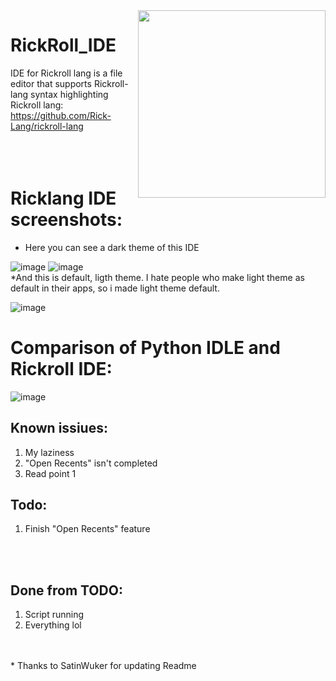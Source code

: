 <img src="https://cdn.discordapp.com/attachments/915761717970096130/959888456673275924/icon.png" align="right" width="300" height="300"/>

# RickRoll_IDE

IDE for Rickroll lang is a file editor that supports Rickroll-lang syntax highlighting
<br>
Rickroll lang: https://github.com/Rick-Lang/rickroll-lang
<br>
<br>
<br>
<br>
# Ricklang IDE screenshots:
* Here you can see a dark theme of this IDE

![image](https://user-images.githubusercontent.com/74973491/218076935-7a0aa482-2769-4100-b557-c5ef529a012e.png)
![image](https://user-images.githubusercontent.com/74973491/218076989-6383c638-068f-4350-acb9-91aeb6af890e.png)
<br>
*And this is default, ligth theme. I hate people who make light theme as default in their apps, so i made light theme default.

![image](https://user-images.githubusercontent.com/74973491/218077070-780897a0-755a-41d3-a275-b006359930d8.png)
<br>

# Comparison of Python IDLE and Rickroll IDE:
![image](https://user-images.githubusercontent.com/74973491/206922574-81450384-8633-4ab1-b851-fc5378d6966c.png)

## Known issiues:
1. My laziness
2. "Open Recents" isn't completed
3. Read point 1

## Todo:
1. Finish "Open Recents" feature
<br>
<br>

## Done from TODO:
1. Script running
2. Everything lol
<br>
<br>
* Thanks to SatinWuker for updating Readme
